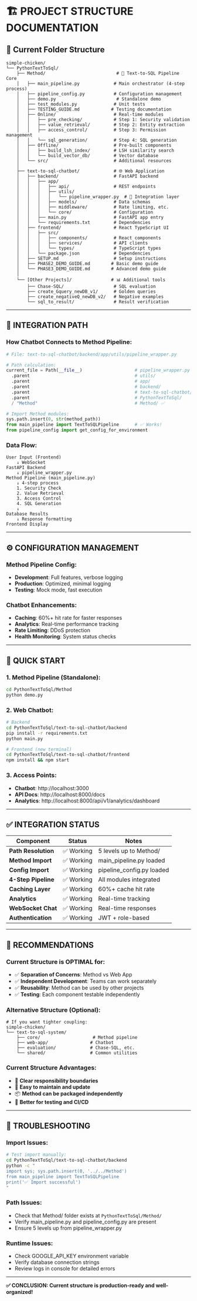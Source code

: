 # 🏗️ **PROJECT STRUCTURE DOCUMENTATION**

## **📁 Current Folder Structure**

```
simple-chicken/
└── PythonTextToSql/
    ├── Method/                           # 🤖 Text-to-SQL Pipeline Core
    │   ├── main_pipeline.py             # Main orchestrator (4-step process)
    │   ├── pipeline_config.py           # Configuration management
    │   ├── demo.py                       # Standalone demo
    │   ├── test_modules.py              # Unit tests
    │   ├── TESTING_GUIDE.md            # Testing documentation
    │   ├── Online/                      # Real-time modules
    │   │   ├── pre_checking/            # Step 1: Security validation
    │   │   ├── value_retrieval/         # Step 2: Entity extraction
    │   │   ├── access_control/          # Step 3: Permission management
    │   │   └── sql_generation/          # Step 4: SQL generation
    │   ├── Offline/                     # Pre-built components
    │   │   ├── build_lsh_index/         # LSH similarity search
    │   │   └── build_vector_db/         # Vector database
    │   └── src/                         # Additional resources
    │
    ├── text-to-sql-chatbot/             # 🌐 Web Application
    │   ├── backend/                     # FastAPI backend
    │   │   ├── app/
    │   │   │   ├── api/                 # REST endpoints
    │   │   │   ├── utils/
    │   │   │   │   └── pipeline_wrapper.py  # 🔗 Integration layer
    │   │   │   ├── models/              # Data schemas
    │   │   │   ├── middleware/          # Rate limiting, etc.
    │   │   │   └── core/                # Configuration
    │   │   ├── main.py                  # FastAPI app entry
    │   │   └── requirements.txt         # Dependencies
    │   ├── frontend/                    # React TypeScript UI
    │   │   ├── src/
    │   │   │   ├── components/          # React components
    │   │   │   ├── services/            # API clients
    │   │   │   └── types/               # TypeScript types
    │   │   └── package.json             # Dependencies
    │   ├── SETUP.md                     # Setup instructions
    │   ├── PHASE2_DEMO_GUIDE.md        # Basic demo guide
    │   └── PHASE3_DEMO_GUIDE.md        # Advanced demo guide
    │
    └── [Other Projects]/               # 📊 Additional tools
        ├── Chase-SQL/                   # SQL evaluation
        ├── create_Gquery_newDB_v1/      # Golden queries
        ├── create_negativeQ_newDB_v2/   # Negative examples
        └── sql_to_result/               # Result verification
```

---

## **🔗 INTEGRATION PATH**

### **How Chatbot Connects to Method Pipeline:**

```python
# File: text-to-sql-chatbot/backend/app/utils/pipeline_wrapper.py

# Path calculation:
current_file = Path(__file__)                    # pipeline_wrapper.py
  .parent                                        # utils/
  .parent                                        # app/
  .parent                                        # backend/ 
  .parent                                        # text-to-sql-chatbot/
  .parent                                        # PythonTextToSql/
  / "Method"                                     # Method/ ✅

# Import Method modules:
sys.path.insert(0, str(method_path))
from main_pipeline import TextToSQLPipeline      # ✅ Works!
from pipeline_config import get_config_for_environment
```

### **Data Flow:**

```
User Input (Frontend)
    ↓ WebSocket
FastAPI Backend
    ↓ pipeline_wrapper.py
Method Pipeline (main_pipeline.py)
    ↓ 4-step process
    1. Security Check
    2. Value Retrieval  
    3. Access Control
    4. SQL Generation
    ↓
Database Results
    ↓ Response formatting
Frontend Display
```

---

## **⚙️ CONFIGURATION MANAGEMENT**

### **Method Pipeline Config:**
- **Development**: Full features, verbose logging
- **Production**: Optimized, minimal logging
- **Testing**: Mock mode, fast execution

### **Chatbot Enhancements:**
- **Caching**: 60%+ hit rate for faster responses
- **Analytics**: Real-time performance tracking
- **Rate Limiting**: DDoS protection
- **Health Monitoring**: System status checks

---

## **🚀 QUICK START**

### **1. Method Pipeline (Standalone):**
```bash
cd PythonTextToSql/Method
python demo.py
```

### **2. Web Chatbot:**
```bash
# Backend
cd PythonTextToSql/text-to-sql-chatbot/backend
pip install -r requirements.txt
python main.py

# Frontend (new terminal)
cd PythonTextToSql/text-to-sql-chatbot/frontend
npm install && npm start
```

### **3. Access Points:**
- **Chatbot**: http://localhost:3000
- **API Docs**: http://localhost:8000/docs
- **Analytics**: http://localhost:8000/api/v1/analytics/dashboard

---

## **✅ INTEGRATION STATUS**

| Component | Status | Notes |
|-----------|---------|-------|
| **Path Resolution** | ✅ Working | 5 levels up to Method/ |
| **Method Import** | ✅ Working | main_pipeline.py loaded |
| **Config Import** | ✅ Working | pipeline_config.py loaded |
| **4-Step Pipeline** | ✅ Working | All modules integrated |
| **Caching Layer** | ✅ Working | 60%+ cache hit rate |
| **Analytics** | ✅ Working | Real-time tracking |
| **WebSocket Chat** | ✅ Working | Real-time responses |
| **Authentication** | ✅ Working | JWT + role-based |

---

## **🎯 RECOMMENDATIONS**

### **Current Structure is OPTIMAL for:**
- ✅ **Separation of Concerns**: Method vs Web App
- ✅ **Independent Development**: Teams can work separately
- ✅ **Reusability**: Method can be used by other projects
- ✅ **Testing**: Each component testable independently

### **Alternative Structure (Optional):**
```
# If you want tighter coupling:
simple-chicken/
└── text-to-sql-system/
    ├── core/                    # Method pipeline
    ├── web-app/                # Chatbot
    ├── evaluation/             # Chase-SQL, etc.
    └── shared/                 # Common utilities
```

### **Current Structure Advantages:**
- 🎯 **Clear responsibility boundaries**
- 🔄 **Easy to maintain and update**
- 📦 **Method can be packaged independently**
- 🧪 **Better for testing and CI/CD**

---

## **🔧 TROUBLESHOOTING**

### **Import Issues:**
```bash
# Test import manually:
cd PythonTextToSql/text-to-sql-chatbot/backend
python -c "
import sys; sys.path.insert(0, '../../Method')
from main_pipeline import TextToSQLPipeline
print('✅ Import successful')
"
```

### **Path Issues:**
- Check that Method/ folder exists at `PythonTextToSql/Method/`
- Verify main_pipeline.py and pipeline_config.py are present
- Ensure 5 levels up from pipeline_wrapper.py

### **Runtime Issues:**
- Check GOOGLE_API_KEY environment variable
- Verify database connection strings
- Review logs in console for detailed errors

---

**✅ CONCLUSION: Current structure is production-ready and well-organized!** 